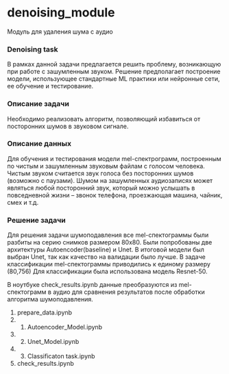 # denoising_module
Модуль для удаления шума с аудио

### Denoising task
В рамках данной задачи предлагается решить проблему, возникающую при работе с
зашумленным звуком. Решение предполагает построение модели, использующее
стандартные ML практики или нейронные сети, ее обучение и тестирование.

### Описание задачи
Необходимо реализовать алгоритм, позволяющий избавиться от посторонних шумов в
звуковом сигнале.

### Описание данных

Для обучения и тестирования модели
mel-спектрограмм, построенным по чистым и зашумленным звуковым файлам с
голосом человека. Чистым звуком считается звук голоса без посторонних шумов
(возможно с паузами). Шумом на зашумленных аудиозаписях может являться любой
посторонний звук, который можно услышать в повседневной жизни – звонок телефона,
проезжающая машина, чайник, смех и т.д.

### Решение задачи
Для решения задачи шумоподавления все  mel-спектограммы были разбиты на серию снимков размером 80х80. 
Были попробованы две архитектуры Autoencoder(baseline) и Unet. В итоговой модели был выбран Unet, так как качество на валидации было лучше.
В задаче классификации mel-спектограммы приводились к единому размеру (80,756)
Для классификации  была использована модель Resnet-50.

В ноутбуке check_results.ipynb данные преобразуются из mel-спектограмм в аудио для сравнения результатов после обработки алгоритма шумоподавления.

1. prepare_data.ipynb
  2. 1. Autoencoder_Model.ipynb
  2. 2. Unet_Model.ipynb
  2. 3. Classificaton task.ipynb
3. check_results.ipynb
